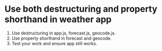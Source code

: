 # Use both destructuring and property shorthand in weather app

1. Use destructuring in app.js, forecast.js, geocode.js.
2. Use property shorthand in forecast and geocode.
3. Test your work and ensure app still works.